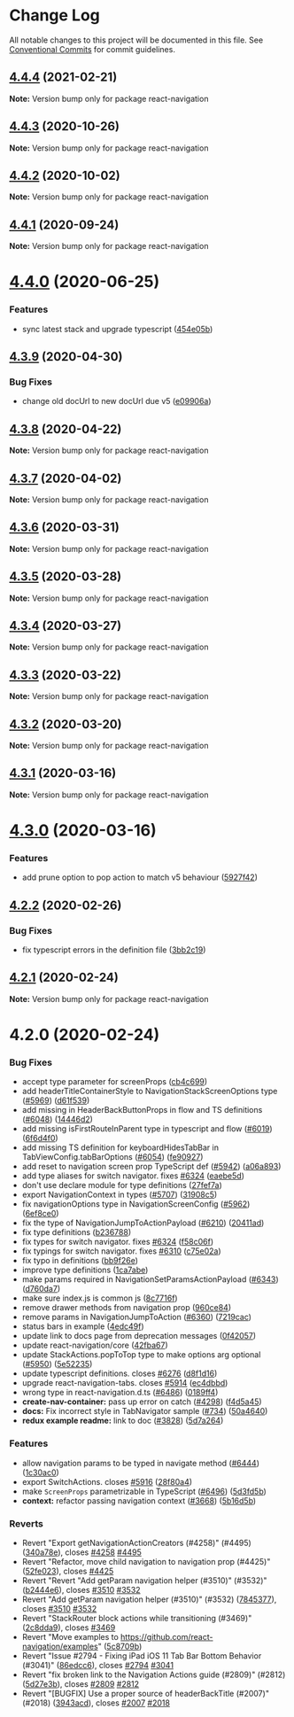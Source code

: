 # Change Log

All notable changes to this project will be documented in this file.
See [Conventional Commits](https://conventionalcommits.org) for commit guidelines.

## [4.4.4](https://github.com/react-navigation/react-navigation/compare/react-navigation@4.4.3...react-navigation@4.4.4) (2021-02-21)

**Note:** Version bump only for package react-navigation





## [4.4.3](https://github.com/react-navigation/react-navigation/compare/react-navigation@4.4.2...react-navigation@4.4.3) (2020-10-26)

**Note:** Version bump only for package react-navigation





## [4.4.2](https://github.com/react-navigation/react-navigation/compare/react-navigation@4.4.1...react-navigation@4.4.2) (2020-10-02)

**Note:** Version bump only for package react-navigation





## [4.4.1](https://github.com/react-navigation/react-navigation/compare/react-navigation@4.4.0...react-navigation@4.4.1) (2020-09-24)

**Note:** Version bump only for package react-navigation





# [4.4.0](https://github.com/react-navigation/react-navigation/compare/react-navigation@4.3.9...react-navigation@4.4.0) (2020-06-25)


### Features

* sync latest stack and upgrade typescript ([454e05b](https://github.com/react-navigation/react-navigation/commit/454e05b02ec97f053b381fdc801df899d8c93cb6))





## [4.3.9](https://github.com/react-navigation/react-navigation/compare/react-navigation@4.3.8...react-navigation@4.3.9) (2020-04-30)


### Bug Fixes

* change old docUrl to new docUrl due v5 ([e09906a](https://github.com/react-navigation/react-navigation/commit/e09906a4235a0fca09140923ebe7af34b50b491a))





## [4.3.8](https://github.com/react-navigation/react-navigation/compare/react-navigation@4.3.7...react-navigation@4.3.8) (2020-04-22)

**Note:** Version bump only for package react-navigation





## [4.3.7](https://github.com/react-navigation/react-navigation/compare/react-navigation@4.3.6...react-navigation@4.3.7) (2020-04-02)

**Note:** Version bump only for package react-navigation





## [4.3.6](https://github.com/react-navigation/react-navigation/compare/react-navigation@4.3.5...react-navigation@4.3.6) (2020-03-31)

**Note:** Version bump only for package react-navigation





## [4.3.5](https://github.com/react-navigation/react-navigation/compare/react-navigation@4.3.3...react-navigation@4.3.5) (2020-03-28)

**Note:** Version bump only for package react-navigation





## [4.3.4](https://github.com/react-navigation/react-navigation/compare/react-navigation@4.3.3...react-navigation@4.3.4) (2020-03-27)

**Note:** Version bump only for package react-navigation





## [4.3.3](https://github.com/react-navigation/react-navigation/compare/react-navigation@4.3.2...react-navigation@4.3.3) (2020-03-22)

**Note:** Version bump only for package react-navigation





## [4.3.2](https://github.com/react-navigation/react-navigation/compare/react-navigation@4.3.1...react-navigation@4.3.2) (2020-03-20)

**Note:** Version bump only for package react-navigation





## [4.3.1](https://github.com/react-navigation/react-navigation/compare/react-navigation@4.3.0...react-navigation@4.3.1) (2020-03-16)

**Note:** Version bump only for package react-navigation





# [4.3.0](https://github.com/react-navigation/react-navigation/compare/react-navigation@4.2.2...react-navigation@4.3.0) (2020-03-16)


### Features

* add prune option to pop action to match v5 behaviour ([5927f42](https://github.com/react-navigation/react-navigation/commit/5927f4287f5e1ab106537865523daa1c03b14b47))





## [4.2.2](https://github.com/react-navigation/react-navigation/compare/react-navigation@4.2.1...react-navigation@4.2.2) (2020-02-26)


### Bug Fixes

* fix typescript errors in the definition file ([3bb2c19](https://github.com/react-navigation/react-navigation/commit/3bb2c196e4acfa069791003c2b448b5ab51004d2))





## [4.2.1](https://github.com/react-navigation/react-navigation/compare/react-navigation@4.2.0...react-navigation@4.2.1) (2020-02-24)

**Note:** Version bump only for package react-navigation





# 4.2.0 (2020-02-24)


### Bug Fixes

* accept type parameter for screenProps ([cb4c699](https://github.com/react-navigation/react-navigation/commit/cb4c6994bb1ffc60ac0ed8aab44b87dc6ae066d2))
* add headerTitleContainerStyle to NavigationStackScreenOptions type ([#5969](https://github.com/react-navigation/react-navigation/issues/5969)) ([d61f539](https://github.com/react-navigation/react-navigation/commit/d61f539175d400fbbd0a79a5a7bf47523f736e66))
* add missing in HeaderBackButtonProps in flow and TS definitions ([#6048](https://github.com/react-navigation/react-navigation/issues/6048)) ([14446d2](https://github.com/react-navigation/react-navigation/commit/14446d2964a8421ff88e243d34d094475e7e36e8))
* add missing isFirstRouteInParent type in typescript and flow ([#6019](https://github.com/react-navigation/react-navigation/issues/6019)) ([6f6d4f0](https://github.com/react-navigation/react-navigation/commit/6f6d4f072a2f18dc309320a65039cc93359d4175))
* add missing TS definition for keyboardHidesTabBar in TabViewConfig.tabBarOptions ([#6054](https://github.com/react-navigation/react-navigation/issues/6054)) ([fe90927](https://github.com/react-navigation/react-navigation/commit/fe909278f5873487c9adfdbafb9089d317f2dc88))
* add reset to navigation screen prop TypeScript def ([#5942](https://github.com/react-navigation/react-navigation/issues/5942)) ([a06a893](https://github.com/react-navigation/react-navigation/commit/a06a893e67973ebd391ae0067d16398b41777f75))
* add type aliases for switch navigator. fixes [#6324](https://github.com/react-navigation/react-navigation/issues/6324) ([eaebe5d](https://github.com/react-navigation/react-navigation/commit/eaebe5d46dfaf7a14f3b8d4a4d60e974c7dc2625))
* don't use declare module for type definitions ([27fef7a](https://github.com/react-navigation/react-navigation/commit/27fef7a185ed3708481698babff923e6c31b9997))
* export NavigationContext in types ([#5707](https://github.com/react-navigation/react-navigation/issues/5707)) ([31908c5](https://github.com/react-navigation/react-navigation/commit/31908c53062a136576d3f8c8385f06dc6fa8f6a3))
* fix navigationOptions type in NavigationScreenConfig<Options> ([#5962](https://github.com/react-navigation/react-navigation/issues/5962)) ([6ef8ce0](https://github.com/react-navigation/react-navigation/commit/6ef8ce0fd5e0ffce71fa7cceb1b99ef3ebad9187))
* fix the type of NavigationJumpToActionPayload ([#6210](https://github.com/react-navigation/react-navigation/issues/6210)) ([20411ad](https://github.com/react-navigation/react-navigation/commit/20411adf8c1bb88ea01a5445474605eae138a074))
* fix type definitions ([b236788](https://github.com/react-navigation/react-navigation/commit/b2367880cd0ca9054ea2762042fa3c6edc1af1d4))
* fix types for switch navigator. fixes [#6324](https://github.com/react-navigation/react-navigation/issues/6324) ([f58c06f](https://github.com/react-navigation/react-navigation/commit/f58c06f192baa30d8d4d1f0172f6b42adb926f01))
* fix typings for switch navigator. fixes [#6310](https://github.com/react-navigation/react-navigation/issues/6310) ([c75e02a](https://github.com/react-navigation/react-navigation/commit/c75e02af9982ff58d42aeabbd247eb5bbdbd0150))
* fix typo in definitions ([bb9f26e](https://github.com/react-navigation/react-navigation/commit/bb9f26ecdf1339c3f5fca6865e0dcf3e86988753))
* improve type definitions ([1ca7abe](https://github.com/react-navigation/react-navigation/commit/1ca7abe7c11e280032a777f2ee5e1ab52487b299))
* make params required in NavigationSetParamsActionPayload ([#6343](https://github.com/react-navigation/react-navigation/issues/6343)) ([d760da7](https://github.com/react-navigation/react-navigation/commit/d760da796d394eb4886d10f88d8a8dfca18e386d))
* make sure index.js is common js ([8c7716f](https://github.com/react-navigation/react-navigation/commit/8c7716f504c77bf31fdde7ed129f2a63378bd283))
* remove drawer methods from navigation prop ([960ce84](https://github.com/react-navigation/react-navigation/commit/960ce843aee994456cbb08a6bb0fa63cffb54192))
* remove params in NavigationJumpToAction ([#6360](https://github.com/react-navigation/react-navigation/issues/6360)) ([7219cac](https://github.com/react-navigation/react-navigation/commit/7219cac9f478784d161019966e83b745e0d32f7c))
* status bars in example ([4edc49f](https://github.com/react-navigation/react-navigation/commit/4edc49f25adb36909476635a98e28d39b000ca9a))
* update link to docs page from deprecation messages ([0f42057](https://github.com/react-navigation/react-navigation/commit/0f42057c8ece83ade3697cc5a32110b12f87d77f))
* update react-navigation/core ([42fba67](https://github.com/react-navigation/react-navigation/commit/42fba673ae44289bb0da1b96d26402683817aba8))
* update StackActions.popToTop type to make options arg optional ([#5950](https://github.com/react-navigation/react-navigation/issues/5950)) ([5e52235](https://github.com/react-navigation/react-navigation/commit/5e522358c545df75789dcdbfa49d4375a3ef4391))
* update typescript definitions. closes [#6276](https://github.com/react-navigation/react-navigation/issues/6276) ([d8f1d16](https://github.com/react-navigation/react-navigation/commit/d8f1d165997615bf54e7e8b5fe398a919aa7fa98))
* upgrade react-navigation-tabs. closes [#5914](https://github.com/react-navigation/react-navigation/issues/5914) ([ec4dbbd](https://github.com/react-navigation/react-navigation/commit/ec4dbbd268d9036343d101ec001247b570fe62a1))
* wrong type in react-navigation.d.ts ([#6486](https://github.com/react-navigation/react-navigation/issues/6486)) ([0189ff4](https://github.com/react-navigation/react-navigation/commit/0189ff4eb3f2b868b0cf902f33fe104d7c276b16))
* **create-nav-container:** pass up error on catch ([#4298](https://github.com/react-navigation/react-navigation/issues/4298)) ([f4d5a45](https://github.com/react-navigation/react-navigation/commit/f4d5a45471f50d09f99726121f398b40fa03d09e))
* **docs:** Fix incorrect style in TabNavigator sample ([#734](https://github.com/react-navigation/react-navigation/issues/734)) ([50a4640](https://github.com/react-navigation/react-navigation/commit/50a46401c8ee2276c261bf561c8339c76deb88f4))
* **redux example readme:** link to doc ([#3828](https://github.com/react-navigation/react-navigation/issues/3828)) ([5d7a264](https://github.com/react-navigation/react-navigation/commit/5d7a2643931a683b00deb9b6489309d736ad9560))


### Features

* allow navigation params to be typed in navigate method ([#6444](https://github.com/react-navigation/react-navigation/issues/6444)) ([1c30ac0](https://github.com/react-navigation/react-navigation/commit/1c30ac07e4b17f95e94d2d5306f9ce75a7a60e31))
* export SwitchActions. closes [#5916](https://github.com/react-navigation/react-navigation/issues/5916) ([28f80a4](https://github.com/react-navigation/react-navigation/commit/28f80a4f0c6a23bc38a495e05fae1e707dd23c7b))
* make `ScreenProps` parametrizable in TypeScript ([#6496](https://github.com/react-navigation/react-navigation/issues/6496)) ([5d3fd5b](https://github.com/react-navigation/react-navigation/commit/5d3fd5bea0d09b61e26c8837557f6d0e8b396e74))
* **context:** refactor passing navigation context ([#3668](https://github.com/react-navigation/react-navigation/issues/3668)) ([5b16d5b](https://github.com/react-navigation/react-navigation/commit/5b16d5bb4740f28d42ced82f13be0682b89f4122))


### Reverts

* Revert "Export getNavigationActionCreators (#4258)" (#4495) ([340a78e](https://github.com/react-navigation/react-navigation/commit/340a78e7eed6ddd76c13e275d13a9edf3e7276d7)), closes [#4258](https://github.com/react-navigation/react-navigation/issues/4258) [#4495](https://github.com/react-navigation/react-navigation/issues/4495)
* Revert "Refactor, move child navigation to navigation prop (#4425)" ([52fe023](https://github.com/react-navigation/react-navigation/commit/52fe023ee2f9e08ff1ecfeffc9c72c2fd78cfe83)), closes [#4425](https://github.com/react-navigation/react-navigation/issues/4425)
* Revert "Revert "Add getParam navigation helper (#3510)" (#3532)" ([b2444e6](https://github.com/react-navigation/react-navigation/commit/b2444e6c618ee18f0a024d5320f6b773f8de0a95)), closes [#3510](https://github.com/react-navigation/react-navigation/issues/3510) [#3532](https://github.com/react-navigation/react-navigation/issues/3532)
* Revert "Add getParam navigation helper (#3510)" (#3532) ([7845377](https://github.com/react-navigation/react-navigation/commit/7845377174a55f323a120436d46b030abe2c1da0)), closes [#3510](https://github.com/react-navigation/react-navigation/issues/3510) [#3532](https://github.com/react-navigation/react-navigation/issues/3532)
* Revert "StackRouter block actions while transitioning (#3469)" ([2c8dda9](https://github.com/react-navigation/react-navigation/commit/2c8dda917a49d77f8e6ad67d3e1a57e00363bb5c)), closes [#3469](https://github.com/react-navigation/react-navigation/issues/3469)
* Revert "Move examples to https://github.com/react-navigation/examples" ([5c8709b](https://github.com/react-navigation/react-navigation/commit/5c8709b8a4d74750c2ee64f10732cfc8fd974890))
* Revert "Issue #2794 - Fixing iPad iOS 11 Tab Bar Bottom Behavior (#3041)" ([86edcc6](https://github.com/react-navigation/react-navigation/commit/86edcc66d2948f7b73039e984b7eb95663bbc5c0)), closes [#2794](https://github.com/react-navigation/react-navigation/issues/2794) [#3041](https://github.com/react-navigation/react-navigation/issues/3041)
* Revert "fix broken link to the Navigation Actions guide (#2809)" (#2812) ([5d27e3b](https://github.com/react-navigation/react-navigation/commit/5d27e3b06dda9043a98c4f6301ee732af99e2fb3)), closes [#2809](https://github.com/react-navigation/react-navigation/issues/2809) [#2812](https://github.com/react-navigation/react-navigation/issues/2812)
* Revert "[BUGFIX] Use a proper source of headerBackTitle (#2007)" (#2018) ([3943acd](https://github.com/react-navigation/react-navigation/commit/3943acdd776450ed166d950d1380f4e75d6d0d78)), closes [#2007](https://github.com/react-navigation/react-navigation/issues/2007) [#2018](https://github.com/react-navigation/react-navigation/issues/2018)
